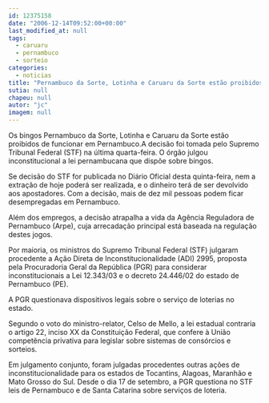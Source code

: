 ```yaml
---
id: 12375158
date: "2006-12-14T09:52:00+00:00"
last_modified_at: null
tags:
  - caruaru
  - pernambuco
  - sorteio
categories:
  - noticias
title: "Pernambuco da Sorte, Lotinha e Caruaru da Sorte estão proibidos de funcionar pelo STF em Pernambuco"
sutia: null
chapeu: null
autor: "jc"
imagem: null
---
```

<p>Os bingos Pernambuco da Sorte, Lotinha e Caruaru da Sorte est&atilde;o proibidos de funcionar em Pernambuco.A decis&atilde;o foi tomada pelo Supremo Tribunal Federal (STF) na &uacute;ltima quarta-feira. O &oacute;rg&atilde;o julgou inconstitucional a lei pernambucana que disp&otilde;e sobre bingos.</p>
<p>Se decis&atilde;o do STF for publicada no Di&aacute;rio Oficial desta quinta-feira, nem a extra&ccedil;&atilde;o de hoje poder&aacute; ser realizada, e o dinheiro ter&aacute; de ser devolvido aos apostadores. Com a decis&atilde;o, mais de dez mil pessoas podem ficar desempregadas em Pernambuco.</p>
<p>Al&eacute;m dos empregos, a decis&atilde;o atrapalha a vida da Ag&ecirc;ncia Reguladora de Pernambuco (Arpe), cuja arrecada&ccedil;&atilde;o principal est&aacute; baseada na regula&ccedil;&atilde;o destes jogos.</p>
<p>Por maioria, os ministros do Supremo Tribunal Federal (STF) julgaram procedente a A&ccedil;&atilde;o Direta de Inconstitucionalidade (ADI) 2995, proposta pela Procuradoria Geral da Rep&uacute;blica (PGR) para considerar inconstitucionais a Lei 12.343/03 e o decreto 24.446/02 do estado de Pernambuco (PE).</p>
<p>A PGR questionava dispositivos legais sobre o servi&ccedil;o de loterias no estado.</p>
<p>Segundo o voto do ministro-relator, Celso de Mello, a lei estadual contraria o artigo 22, inciso XX da Constitui&ccedil;&atilde;o Federal, que confere &agrave; Uni&atilde;o compet&ecirc;ncia privativa para legislar sobre sistemas de cons&oacute;rcios e sorteios.</p>
<p>Em julgamento conjunto, foram julgadas procedentes outras a&ccedil;&otilde;es de inconstitucionalidade para os estados de Tocantins, Alagoas, Maranh&atilde;o e Mato Grosso do Sul. Desde o dia 17 de setembro, a PGR questiona no STF leis de Pernambuco e de Santa Catarina sobre servi&ccedil;os de loteria.</p>
